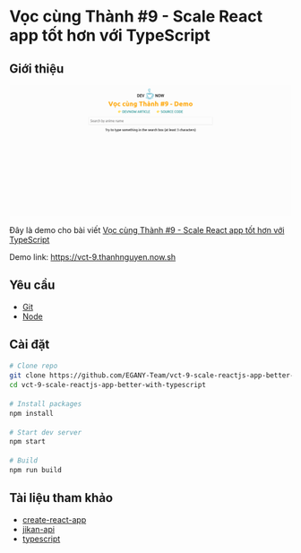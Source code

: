# Vọc cùng Thành #9 - Scale React app tốt hơn với TypeScript

## Giới thiệu

![demo preview](./demo-preview.png)

Đây là demo cho bài viết [Vọc cùng Thành #9 - Scale React app tốt hơn với TypeScript][post]

Demo link: https://vct-9.thanhnguyen.now.sh

## Yêu cầu

- [Git][git]
- [Node][node]

## Cài đặt

```bash
# Clone repo
git clone https://github.com/EGANY-Team/vct-9-scale-reactjs-app-better-with-typescript
cd vct-9-scale-reactjs-app-better-with-typescript

# Install packages
npm install

# Start dev server
npm start

# Build
npm run build
```

## Tài liệu tham khảo

- [create-react-app][create-react-app]
- [jikan-api][jikan]
- [typescript][ts]

[git]: https://git-scm.com/
[node]: https://nodejs.org
[post]: https://devnow.vn/?p=3077
[create-react-app]: https://github.com/facebook/create-react-app
[jikan]: https://jikan.docs.apiary.io
[ts]: https://www.typescriptlang.org/